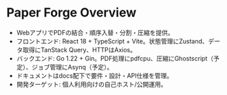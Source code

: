 # Paper Forge Overview
- WebアプリでPDFの結合・順序入替・分割・圧縮を提供。
- フロントエンド: React 18 + TypeScript + Vite。状態管理にZustand、データ取得にTanStack Query、HTTPはAxios。
- バックエンド: Go 1.22 + Gin。PDF処理にpdfcpu、圧縮にGhostscript（予定）、ジョブ管理にAsynq（予定）。
- ドキュメントはdocs配下で要件・設計・API仕様を管理。
- 開発ターゲット: 個人利用向けの自己ホスト/公開運用。